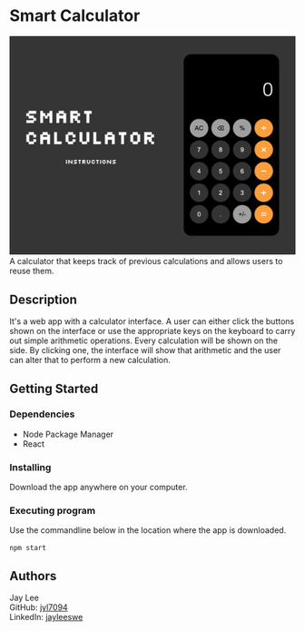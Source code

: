 # Smart Calculator

![A snapshot of Smart Calculator](./SmartCalculator.png)
A calculator that keeps track of previous calculations and allows users to reuse them.

## Description

It's a web app with a calculator interface. A user can either click the buttons shown on the interface or use the appropriate keys on the keyboard to carry out simple arithmetic operations. Every calculation will be shown on the side. By clicking one, the interface will show that arithmetic and the user can alter that to perform a new calculation.

## Getting Started

### Dependencies

- Node Package Manager
- React

### Installing

Download the app anywhere on your computer.

### Executing program

Use the commandline below in the location where the app is downloaded.

```
npm start
```

## Authors

Jay Lee\
GitHub: [jyl7094](https://github.com/jyl7094)\
LinkedIn: [jayleeswe](https://www.linkedin.com/in/jayleeswe/s)
